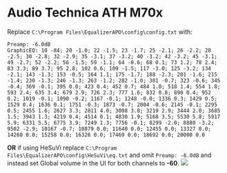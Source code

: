 # Audio Technica ATH M70x
Replace `C:\Program Files\EqualizerAPO\config\config.txt` with:
```
Preamp: -6.0dB
GraphicEQ: 10 -84; 20 -1.0; 22 -1.5; 23 -1.7; 25 -2.1; 26 -2.2; 28 -2.5; 30 -2.8; 32 -2.9; 35 -3.1; 37 -3.2; 40 -3.2; 42 -3.2; 45 -3.1; 49 -2.7; 52 -2.2; 56 -1.5; 59 -1.1; 64 -0.6; 68 0.1; 73 1.2; 78 2.4; 83 3.3; 89 3.7; 95 2.8; 102 0.6; 109 -1.5; 117 -3.0; 125 -3.2; 134 -2.1; 143 -1.3; 153 -0.5; 164 1.1; 175 -1.7; 188 -2.3; 201 -1.6; 215 -1.4; 230 -1.3; 246 -1.3; 263 -1.2; 282 -1.0; 301 -0.7; 323 -0.6; 345 -0.4; 369 -0.1; 395 0.0; 423 0.4; 452 0.7; 484 1.0; 518 1.4; 554 1.8; 593 2.4; 635 3.4; 679 2.9; 726 2.3; 777 1.6; 832 0.8; 890 0.4; 952 0.2; 1019 -0.1; 1090 -0.2; 1167 -0.1; 1248 -0.0; 1336 0.3; 1429 0.5; 1529 0.4; 1636 0.1; 1751 -0.3; 1873 -0.7; 2004 -0.6; 2145 -0.1; 2295 0.5; 2455 1.6; 2627 3.3; 2811 4.0; 3008 3.8; 3219 2.9; 3444 2.0; 3685 1.5; 3943 1.3; 4219 0.4; 4514 0.1; 4830 1.9; 5168 3.5; 5530 5.8; 5917 5.9; 6331 5.5; 6775 3.9; 7249 1.3; 7756 -0.1; 8299 -2.0; 8880 -3.2; 9502 -2.9; 10167 -0.7; 10879 0.0; 11640 0.0; 12455 0.0; 13327 0.0; 14260 0.0; 15258 0.0; 16326 0.0; 17469 0.0; 18692 0.0; 20000 0.0
```
**OR** if using HeSuVi replace `C:\Program Files\EqualizerAPO\config\HeSuVi\eq.txt` and omit `Preamp: -6.0dB` and instead set Global volume in the UI for both channels to **-60**.
![](https://raw.githubusercontent.com/jaakkopasanen/AutoEq/master/results/Headphone.com/innerfidelity/onear/Audio%20Technica%20ATH%20M70x/Audio%20Technica%20ATH%20M70x.png)
